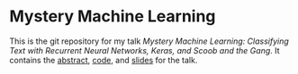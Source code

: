 # Mystery Machine Learning

This is the git repository for my talk _Mystery Machine Learning: Classifying Text with Recurrent Neural Networks, Keras, and Scoob and the Gang_. It contains the [abstract](ABSTRACT.md), [code](code), and [slides](slides) for the talk.
